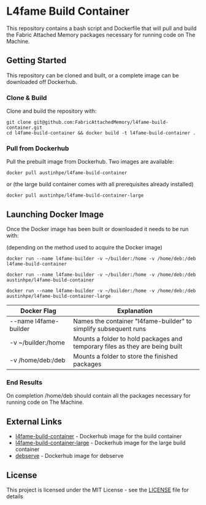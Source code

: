 # L4fame Build Container

This repository contains a bash script and Dockerfile that will pull and build the Fabric Attached Memory packages necessary for running code on The Machine.

## Getting Started

This repository can be cloned and built, or a complete image can be downloaded off Dockerhub.

### Clone & Build

Clone and build the repository with:

```
git clone git@github.com:FabricAttachedMemory/l4fame-build-container.git
cd l4fame-build-container && docker build -t l4fame-build-container .
```

### Pull from Dockerhub

Pull the prebuilt image from Dockerhub. Two images are available:

```
docker pull austinhpe/l4fame-build-container
```

or (the large build container comes with all prerequisites already installed)

```
docker pull austinhpe/l4fame-build-container-large
```


## Launching Docker Image

Once the Docker image has been built or downloaded it needs to be run with:

(depending on the method used to acquire the Docker image)

```
docker run --name l4fame-builder -v ~/builder:/home -v /home/deb:/deb l4fame-build-container

docker run --name l4fame-builder -v ~/builder:/home -v /home/deb:/deb austinhpe/l4fame-build-container

docker run --name l4fame-builder -v ~/builder:/home -v /home/deb:/deb austinhpe/l4fame-build-container-large
```
| Docker Flag | Explanation |
| ----------- | ----------- |
| --name l4fame-builder | Names the container "l4fame-builder" to simplify subsequent runs  |
| -v ~/builder:/home | Mounts a folder to hold packages and temporary files as they are being built |
| -v /home/deb:/deb | Mounts a folder to store the finished packages |


### End Results

On completion /home/deb should contain all the packages necessary for running code on The Machine.


## External Links

* [l4fame-build-container](https://hub.docker.com/r/austinhpe/l4fame-build-container/) - Dockerhub image for the build container
* [l4fame-build-container-large](https://hub.docker.com/r/austinhpe/l4fame-build-container-large/) - Dockerhub image for the large build container
* [debserve](https://hub.docker.com/r/davidpatawaran/debserve/) - Dockerhub image for debserve

## License

This project is licensed under the MIT License - see the [LICENSE](LICENSE) file for details
